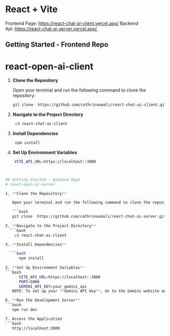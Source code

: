 # React + Vite

Frontend Page: https://react-chat-ai-client.vercel.app/
Backend Api: https://react-chat-ai-server.vercel.app/ 

## Getting Started - Frontend Repo
# react-open-ai-client

1. **Clone the Repository**

   Open your terminal and run the following command to clone the repository:

   ```bash
   git clone  https://github.com/cathrinaumali/react-chat-ai-client.git
   
2. **Navigate to the Project Directory**
   ```bash
    cd react-chat-ai-client
   
3. **Install Dependencies**
   ```bash
    npm install
5. **Set Up Environment Variables**
```bash
    VITE_API_URL=https://localhost::3000



## Getting Started - Backend Repo
# react-open-ai-server

1. **Clone the Repository**

   Open your terminal and run the following command to clone the repository:

   ```bash
   git clone  https://github.com/cathrinaumali/react-chat-ai-server.git
   
2. **Navigate to the Project Directory**
  ```bash
    cd react-chat-ai-client

3. **Install Dependencies**

  ```bash
      npm install   
  
5. **Set Up Environment Variables**
```bash
      VITE_API_URL=https://localhost::3000
      PORT=5000
      GEMINI_API_KEY=your_gemini_api
   NOTE: To set up your **Gemini API key**, Go to the Gemini website and create an account. 

6. **Run the Development Server**
```bash
   npm run dev

7. Access the Application
```bash
   http://localhost:3000
      


